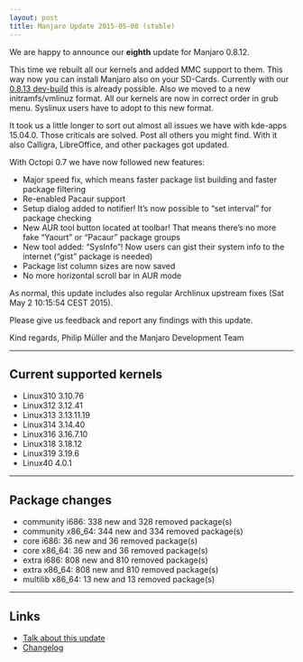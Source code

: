 ```yaml
---
layout: post
title: Manjaro Update 2015-05-08 (stable)
---
```


We are happy to announce our **eighth** update for Manjaro 0.8.12.

This time we rebuilt all our kernels and added MMC support to them. This way now you can install Manjaro also on your SD-Cards. Currently with our [0.8.13 dev-build](http://sourceforge.net/projects/manjarotest/files/0.8.13/xfce-minimal/0.8.13-dev/) this is already possible. Also we moved to a new initramfs/vmlinuz format. All our kernels are now in correct order in grub menu. Syslinux users have to adopt to this new format.

It took us a little longer to sort out almost all issues we have with kde-apps 15.04.0. Those criticals are solved. Post all others you might find. With it also Calligra, LibreOffice, and other packages got updated.

With Octopi 0.7 we have now followed new features:

* Major speed fix, which means faster package list building and faster package filtering
* Re-enabled Pacaur support
* Setup dialog added to notifier! It’s now possible to “set interval” for package checking
* New AUR tool button located at toolbar! That means there’s no more fake “Yaourt” or “Pacaur” package groups
* New tool added: “SysInfo”! Now users can gist their system info to the internet (“gist” package is needed)
* Package list column sizes are now saved
* No more horizontal scroll bar in AUR mode

As normal, this update includes also regular Archlinux upstream fixes (Sat May 2 10:15:54 CEST 2015).

Please give us feedback and report any findings with this update.

Kind regards,
Philip Müller and the Manjaro Development Team

----

## Current supported kernels

* Linux310 3.10.76
* Linux312 3.12.41
* Linux313 3.13.11.19
* Linux314 3.14.40
* Linux316 3.16.7.10
* Linux318 3.18.12
* Linux319 3.19.6
* Linux40  4.0.1

----

## Package changes

* community i686:  338 new and 328 removed package(s)
* community x86_64:  344 new and 334 removed package(s)
* core i686:  36 new and 36 removed package(s)
* core x86_64:  36 new and 36 removed package(s)
* extra i686:  808 new and 810 removed package(s)
* extra x86_64:  808 new and 810 removed package(s)
* multilib x86_64:  13 new and 13 removed package(s)

----

## Links

* [Talk about this update](https://forum.manjaro.org/index.php?topic=22613.0)
* [Changelog](https://lists.manjaro.org/pipermail/manjaro-packages/Week-of-Mon-20150504/003210.html)

